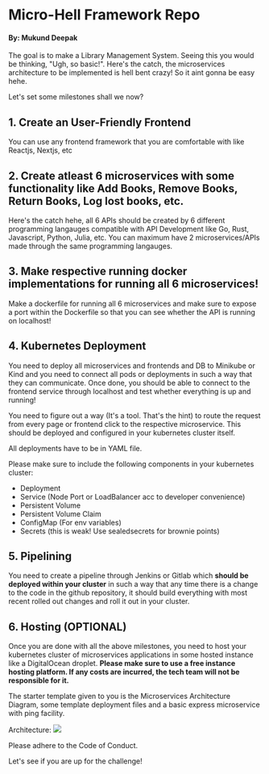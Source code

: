 # Micro-Hell Framework Repo
#### By: Mukund Deepak

The goal is to make a Library Management System. Seeing this you would be thinking, "Ugh, so basic!". Here's the catch, the microservices architecture to be implemented is hell bent crazy! So it aint gonna be easy hehe.

Let's set some milestones shall we now?

## 1. Create an User-Friendly Frontend
You can use any frontend framework that you are comfortable with like Reactjs, Nextjs, etc
## 2. Create atleast 6 microservices with some functionality like Add Books, Remove Books, Return Books, Log lost books, etc.
Here's the catch hehe, all 6 APIs should be created by 6 different programming langauges compatible with API Development like Go, Rust, Javascript, Python, Julia, etc. You can maximum have 2 microservices/APIs made through the same programming langauges.
## 3. Make respective running docker implementations for running all 6 microservices!
Make a dockerfile for running all 6 microservices and make sure to expose a port within the Dockerfile so that you can see whether the API is running on localhost!
## 4. Kubernetes Deployment 
You need to deploy all microservices and frontends and DB to Minikube or Kind and you need to connect all pods or deployments in such a way that they can communicate. Once done, you should be able to connect to the frontend service through localhost and test whether everything is up and running!

You need to figure out a way (It's a tool. That's the hint) to route the request from every page or frontend click to the respective microservice. This should be deployed and configured in your kubernetes cluster itself.

All deployments have to be in YAML file.

Please make sure to include the following components in your kubernetes cluster:
- Deployment
- Service (Node Port or LoadBalancer acc to developer convenience)
- Persistent Volume
- Persistent Volume Claim
- ConfigMap (For env variables)
- Secrets (this is weak! Use sealedsecrets for brownie points)

## 5. Pipelining
You need to create a pipeline through Jenkins or Gitlab which **should be deployed within your cluster** in such a way that any time there is a change to the code in the github repository, it should build everything with most recent rolled out changes and roll it out in your cluster.

## 6. Hosting (OPTIONAL)
Once you are done with all the above milestones, you need to host your kubernetes cluster of microservices applications in some hosted instance like a DigitalOcean droplet. **Please make sure to use a free instance hosting platform. If any costs are incurred, the tech team will not be responsible for it.**

The starter template given to you is the Microservices Architecture Diagram, some template deployment files and a basic express microservice with ping facility.

Architecture:
![](./arch.png)

Please adhere to the Code of Conduct.

Let's see if you are up for the challenge!
